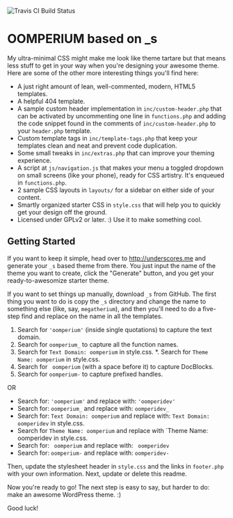 ![Travis CI Build Status](https://travis-ci.org/Automattic/_s.svg?branch=master)

OOMPERIUM based on _s
===


My ultra-minimal CSS might make me look like theme tartare but that means less stuff to get in your way when you're designing your awesome theme. Here are some of the other more interesting things you'll find here:

* A just right amount of lean, well-commented, modern, HTML5 templates.
* A helpful 404 template.
* A sample custom header implementation in `inc/custom-header.php` that can be activated by uncommenting one line in `functions.php` and adding the code snippet found in the comments of `inc/custom-header.php` to your `header.php` template.
* Custom template tags in `inc/template-tags.php` that keep your templates clean and neat and prevent code duplication.
* Some small tweaks in `inc/extras.php` that can improve your theming experience.
* A script at `js/navigation.js` that makes your menu a toggled dropdown on small screens (like your phone), ready for CSS artistry. It's enqueued in `functions.php`.
* 2 sample CSS layouts in `layouts/` for a sidebar on either side of your content.
* Smartly organized starter CSS in `style.css` that will help you to quickly get your design off the ground.
* Licensed under GPLv2 or later. :) Use it to make something cool.

Getting Started
---------------

If you want to keep it simple, head over to http://underscores.me and generate your `_s` based theme from there. You just input the name of the theme you want to create, click the "Generate" button, and you get your ready-to-awesomize starter theme.

If you want to set things up manually, download `_s` from GitHub. The first thing you want to do is copy the `_s` directory and change the name to something else (like, say, `megatherium`), and then you'll need to do a five-step find and replace on the name in all the templates.

1. Search for `'oomperium'` (inside single quotations) to capture the text domain.
2. Search for `oomperium_` to capture all the function names.
3. Search for `Text Domain: oomperium` in style.css.
*. Search for `Theme Name: oomperium` in style.css.
4. Search for <code>&nbsp;oomperium</code> (with a space before it) to capture DocBlocks.
5. Search for `oomperium-` to capture prefixed handles.

OR

* Search for: `'oomperium'` and replace with: `'oomperidev'`
* Search for: `oomperium_` and replace with: `oomperidev_`
* Search for: `Text Domain: oomperium` and replace with: `Text Domain: oomperidev` in style.css.
* Search for `Theme Name: oomperium` and replace with `Theme Name: oomperidev in style.css.
* Search for: <code>&nbsp;oomperium</code> and replace with: <code>&nbsp;oomperidev</code>
* Search for: `oomperium-` and replace with: `oomperidev-`

Then, update the stylesheet header in `style.css` and the links in `footer.php` with your own information. Next, update or delete this readme.

Now you're ready to go! The next step is easy to say, but harder to do: make an awesome WordPress theme. :)

Good luck!
